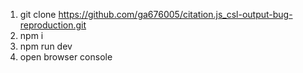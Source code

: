 1. git clone https://github.com/ga676005/citation.js_csl-output-bug-reproduction.git
2. npm i
3. npm run dev
4. open browser console
